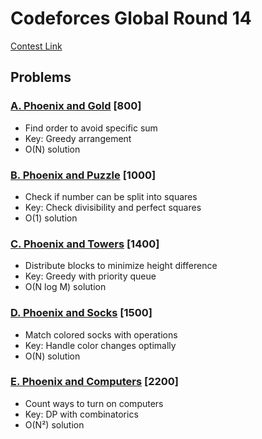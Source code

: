 # Codeforces Global Round 14
[Contest Link](https://codeforces.com/contest/1515)

## Problems

### [A. Phoenix and Gold](https://codeforces.com/contest/1515/problem/A) [800]
- Find order to avoid specific sum
- Key: Greedy arrangement
- O(N) solution

### [B. Phoenix and Puzzle](https://codeforces.com/contest/1515/problem/B) [1000]
- Check if number can be split into squares
- Key: Check divisibility and perfect squares
- O(1) solution

### [C. Phoenix and Towers](https://codeforces.com/contest/1515/problem/C) [1400]
- Distribute blocks to minimize height difference
- Key: Greedy with priority queue
- O(N log M) solution

### [D. Phoenix and Socks](https://codeforces.com/contest/1515/problem/D) [1500]
- Match colored socks with operations
- Key: Handle color changes optimally
- O(N) solution

### [E. Phoenix and Computers](https://codeforces.com/contest/1515/problem/E) [2200]
- Count ways to turn on computers
- Key: DP with combinatorics
- O(N²) solution
